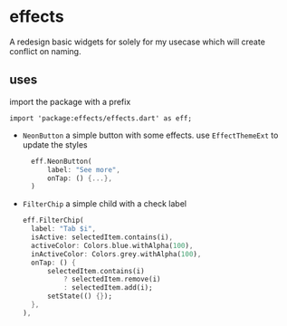 # effects

A redesign basic widgets for solely for my usecase which will create conflict on naming.

## uses

import the package with a prefix

`import 'package:effects/effects.dart' as eff;`

- `NeonButton` a simple button with some effects. use `EffectThemeExt` to update the styles

  ```dart
    eff.NeonButton(
        label: "See more",
        onTap: () {...},
    )
  ```

- `FilterChip` a simple child with a check label

  ```dart
  eff.FilterChip(
    label: "Tab $i",
    isActive: selectedItem.contains(i),
    activeColor: Colors.blue.withAlpha(100),
    inActiveColor: Colors.grey.withAlpha(100),
    onTap: () {
        selectedItem.contains(i)
            ? selectedItem.remove(i)
            : selectedItem.add(i);
        setState(() {});
    },
  ),
  ```
